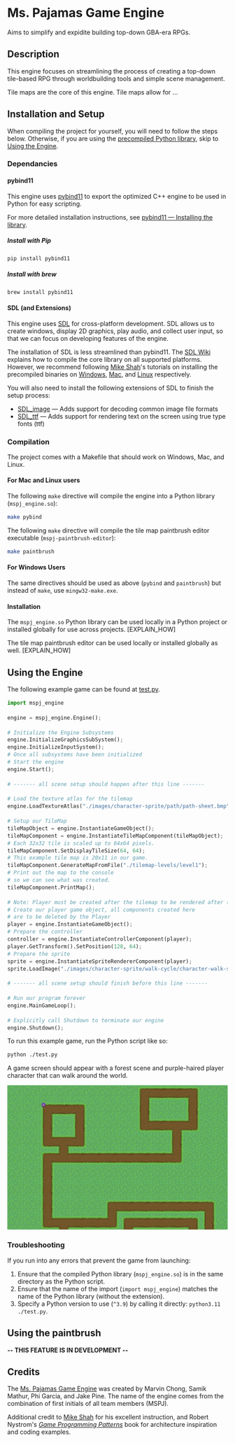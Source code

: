 # Ms. Pajamas Game Engine

Aims to simplify and expidite building top-down GBA-era RPGs.

## Description

This engine focuses on streamlining the process of creating a top-down tile-based RPG through worldbuilding tools and simple scene management.

Tile maps are the core of this engine. Tile maps allow for ...

## Installation and Setup

When compiling the project for yourself, you will need to follow the steps below. Otherwise, if you are using the [precompiled Python library](TODO_LINK_HERE), skip to [Using the Engine](#using-the-engine).

### Dependancies

#### pybind11

This engine uses [pybind11](https://github.com/pybind/pybind11) to export the optimized C++ engine to be used in Python for easy scripting.

For more detailed installation instructions, see [pybind11 — Installing the library](https://pybind11.readthedocs.io/en/stable/installing.html).

##### Install with Pip

```sh
pip install pybind11
```

##### Install with brew

```sh
brew install pybind11
```

#### SDL (and Extensions)

This engine uses [SDL](https://www.libsdl.org) for cross-platform development. SDL allows us to create windows, display 2D graphics, play audio, and collect user input, so that we can focus on developing features of the engine.

The installation of SDL is less streamlined than pybind11. The [SDL Wiki](https://wiki.libsdl.org/SDL2/Installation) explains how to compile the core library on all supported platforms. However, we recommend following [Mike Shah](https://www.youtube.com/@MikeShah)'s tutorials on installing the precompiled binaries on [Windows](https://www.youtube.com/watch?v=DQ-NBjBFLJ4&t=7s), [Mac](https://www.youtube.com/watch?v=V6ACATpl2LQ), and [Linux](https://www.youtube.com/watch?v=P3_xhDIP7bc) respectively.

You will also need to install the following extensions of SDL to finish the setup process:

- [SDL_image](https://github.com/libsdl-org/SDL_image/releases) — Adds support for decoding common image file formats
- [SDL_ttf](https://github.com/libsdl-org/SDL_ttf/releases) — Adds support for rendering text on the screen using true type fonts (ttf)

### Compilation

The project comes with a Makefile that should work on Windows, Mac, and Linux.

#### For Mac and Linux users

The following `make` directive will compile the engine into a Python library (`mspj_engine.so`):

```sh
make pybind
```

The following `make` directive will compile the tile map paintbrush editor executable (`mspj-paintbrush-editor`):

```sh
make paintbrush
```

#### For Windows Users

The same directives should be used as above (`pybind` and `paintbrush`) but instead of `make`, use `mingw32-make.exe`.

#### Installation

The `mspj_engine.so` Python library can be used locally in a Python project or installed globally for use across projects. [EXPLAIN_HOW]

The tile map paintbrush editor can be used locally or installed globally as well. [EXPLAIN_HOW]

## Using the Engine

The following example game can be found at [test.py](./test.py).

```python
import mspj_engine

engine = mspj_engine.Engine();

# Initialize the Engine Subsystems
engine.InitializeGraphicsSubSystem();
engine.InitializeInputSystem();
# Once all subsystems have been initialized
# Start the engine
engine.Start();

# ------- all scene setup should happen after this line -------

# Load the texture atlas for the tilemap
engine.LoadTextureAtlas("./images/character-sprite/path/path-sheet.bmp", 32, 32);

# Setup our TileMap
tileMapObject = engine.InstantiateGameObject();
tileMapComponent = engine.InstantiateTileMapComponent(tileMapObject);
# Each 32x32 tile is scaled up to 64x64 pixels.
tileMapComponent.SetDisplayTileSize(64, 64);
# This example tile map is 20x11 in our game.
tileMapComponent.GenerateMapFromFile("./tilemap-levels/level1");
# Print out the map to the console
# so we can see what was created.
tileMapComponent.PrintMap();

# Note: Player must be created after the tilemap to be rendered after (above) the tilemap
# Create our player game object, all components created here
# are to be deleted by the Player
player = engine.InstantiateGameObject();
# Prepare the controller
controller = engine.InstantiateControllerComponent(player);
player.GetTransform().SetPosition(128, 64);
# Prepare the sprite
sprite = engine.InstantiateSpriteRendererComponent(player);
sprite.LoadImage("./images/character-sprite/walk-cycle/character-walk-spritesheet.bmp");

# ------- all scene setup should finish before this line -------

# Run our program forever
engine.MainGameLoop();

# Explicitly call Shutdown to terminate our engine
engine.Shutdown();
```

To run this example game, run the Python script like so:

```sh
python ./test.py
```

A game screen should appear with a forest scene and purple-haired player character that can walk around the world.

![GIF of player character walking around the world](gameScreenshot.png)

### Troubleshooting

If you run into any errors that prevent the game from launching:

1. Ensure that the compiled Python library (`mspj_engine.so`) is in the same directory as the Python script.
2. Ensure that the name of the import (`import mspj_engine`) matches the name of the Python library (without the extension).
3. Specify a Python version to use (`^3.9`) by calling it directly: `python3.11 ./test.py`.

## Using the paintbrush

**-- THIS FEATURE IS IN DEVELOPMENT --**

## Credits

The [Ms. Pajamas Game Engine](#ms-pajamas-game-engine) was created by Marvin Chong, Samik Mathur, Phi Garcia, and Jake Pine. The name of the engine comes from the combination of first initials of all team members (MSPJ).

Additional credit to [Mike Shah](https://www.youtube.com/@MikeShah) for his excellent instruction, and Robert Nystrom's *[Game Programming Patterns](https://gameprogrammingpatterns.com)* book for architecture inspiration and coding examples.

